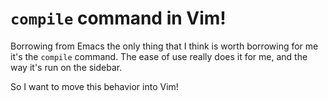# `compile` command in Vim!

Borrowing from Emacs the only thing that I think is worth borrowing for me it's the `compile` command.
The ease of use really does it for me, and the way it's run on the sidebar.

So I want to move this behavior into Vim!
